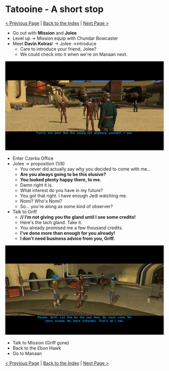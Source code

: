 # Tatooine - A short stop

[< Previous Page](058_YavinStation.md)
| [Back to the Index](../index.md)
| [Next Page >](../060_Manaan.md)


- Go out with **Mission** and **Jolee**
- Level up -> Mission equip with Chundar Bowcaster
- Meet **Davin Kotras**! -> Jolee ->introduce
  - Care to introduce your friend, Jolee?
  - We could check into it when we're on Manaan next.

![](../../resources/images/switch/2022020316052300-B5D02A793ED06B4BA008125C7E302FC9.jpg)

- Enter Czerka Office
- Jolee -> proposition (1/8)
    - You never did actually say why you decided to come with me...
    - **Are you always going to be this elusive?**
    - **You looked plenty happy there, to me.**
    - Damn right it is.
    - What interest do you have in my future?
    - You got that right. I have enough Jedi watching me.
    - Nomi? Who's Nomi?
    - So... you're along as some kind of observer?
- Talk to Griff
    - **// I’m not giving you the gland until I see some credits!**
    - Here's the tach gland. Take it.
    - You already promised me a few thousand credits.
    - **I've done more than enough for you already!**
    - **I don't need business advice from you, Griff.**

![](../../resources/images/switch/2022020316130900-B5D02A793ED06B4BA008125C7E302FC9.jpg)

- Talk to Mission (Griff gone)
- Back to the Ebon Hawk
- Go to Manaan

[< Previous Page](058_YavinStation.md)
| [Back to the Index](../index.md)
| [Next Page >](../060_Manaan.md)
